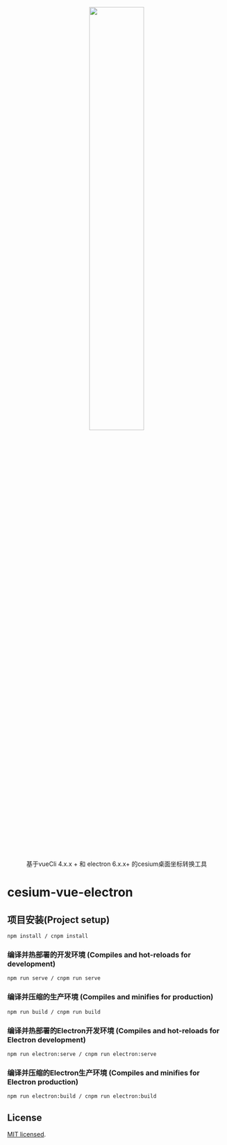 <p align="center">
<img src="https://github.com/CesiumGS/cesium/wiki/logos/Cesium_Logo_Color.jpg" width="50%" />
</p>

  <p align="center">基于vueCli 4.x.x + 和 electron 6.x.x+ 的cesium桌面坐标转换工具</p>
   <p align="center">

# cesium-vue-electron

##  项目安装(Project setup)
```
npm install / cnpm install 
```

### 编译并热部署的开发环境 (Compiles and hot-reloads for development)
```
npm run serve / cnpm run serve
```

### 编译并压缩的生产环境 (Compiles and minifies for production)
```
npm run build / cnpm run build
```

### 编译并热部署的Electron开发环境 (Compiles and hot-reloads for Electron development)
```
npm run electron:serve / cnpm run electron:serve
```

### 编译并压缩的Electron生产环境 (Compiles and minifies for Electron production)
```
npm run electron:build / cnpm run electron:build
```


## License

[MIT licensed](LICENSE).